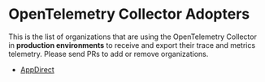 # OpenTelemetry Collector Adopters

This is the list of organizations that are using the OpenTelemetry Collector in **production
environments** to receive and export their trace and metrics telemetry. Please send PRs
to add or remove organizations.

* [AppDirect](https://www.appdirect.com/)
